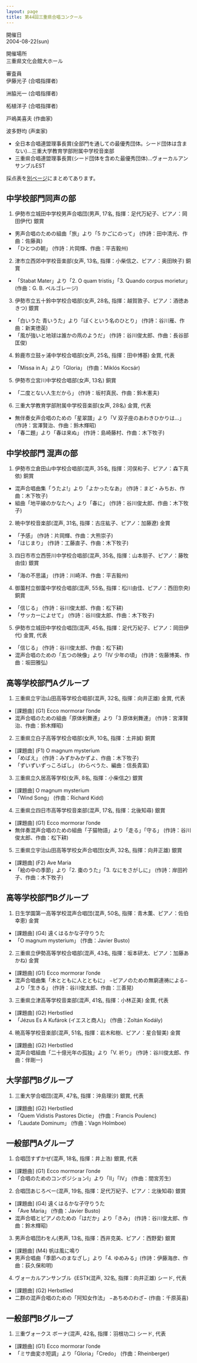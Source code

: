 ```yaml
---
layout: page
title: 第44回三重県合唱コンクール
---
```

開催日  
2004-08-22(sun)

開催場所  
三重県文化会館大ホール

審査員  
伊藤光子 (合唱指揮者)

洲脇光一 (合唱指揮者)

柘植洋子 (合唱指揮者)

戸嶋美喜夫 (作曲家)

波多野均 (声楽家)

-   全日本合唱連盟理事長賞(全部門を通しての最優秀団体。シード団体は含まない)…三重大学教育学部附属中学校音楽部
-   三重県合唱連盟理事長賞(シード団体を含めた最優秀団体)…ヴォーカルアンサンブルEST

採点表を[別ページ](score/jca-mie-2004-0825/)にまとめてあります。

中学校部門同声の部
------------------

1. <span class="choir-name">伊勢市立城田中学校男声合唱団</span>(男声, 17名, 指揮：足代万紀子、ピアノ：岡田伊代)
銀賞

-   男声合唱のための組曲「旅」より「5 かごにのって」 (作詩：田中清光、作曲：佐藤眞)
-   「ひとつの朝」 (作詩：片岡輝、作曲：平吉毅州)

2. <span class="choir-name">津市立西郊中学校音楽部</span>(女声, 13名, 指揮：小柴信之、ピアノ：奥田映子)
銅賞

-   「Stabat Mater」より「2. O quam tristis」「3. Quando corpus morietur」 (作曲：G. B. ペルゴレージ)

3. <span class="choir-name">伊勢市立五十鈴中学校合唱部</span>(女声, 28名, 指揮：越賀敦子、ピアノ：酒徳あきつ)
銀賞

-   「白いうた 青いうた」より「ぼくという名のひとり」 (作詩：谷川雁、作曲：新実徳英)
-   「風が強いと地球は誰かの凧のようだ」 (作詩：谷川俊太郎、作曲：長谷部匡俊)

4. <span class="choir-name">鈴鹿市立鼓ヶ浦中学校合唱部</span>(女声, 25名, 指揮：田中博基)
金賞, 代表

-   「Missa in A」より「Gloria」 (作曲：Miklós Kocsár)

5. <span class="choir-name">伊勢市立宮川中学校合唱部</span>(女声, 13名)
銅賞

-   「二度とない人生だから」 (作詩：坂村真民、作曲：鈴木憲夫)

6. <span class="choir-name">三重大学教育学部附属中学校音楽部</span>(女声, 28名)
金賞, 代表

-   無伴奏女声合唱のための「星翠譜」より「Ⅴ 双子座のあわきひかりは…」 (作詩：宮澤賢治、作曲：鈴木輝昭)
-   「春二題」より「春は来ぬ」 (作詩：島崎藤村、作曲：木下牧子)

中学校部門 混声の部
-------------------

1. <span class="choir-name">伊勢市立倉田山中学校合唱部</span>(混声, 35名, 指揮：河俣和子、ピアノ：森下真依)
銅賞

-   混声合唱曲集「うたよ!」より「よかったなあ」 (作詩：まど・みちお、作曲：木下牧子)
-   組曲「地平線のかなたへ」より「春に」 (作詩：谷川俊太郎、作曲：木下牧子)

2. <span class="choir-name">暁中学校音楽部</span>(混声, 31名, 指揮：古庄紘子、ピアノ：加藤遼)
金賞

-   「予感」 (作詩：片岡輝、作曲：大熊崇子)
-   「はじまり」 (作詩：工藤直子、作曲：木下牧子)

3. <span class="choir-name">四日市市立西笹川中学校合唱部</span>(混声, 35名, 指揮：山本朋子、ピアノ：藤牧由佳)
銀賞

-   「海の不思議」 (作詩：川崎洋、作曲：平吉毅州)

4. <span class="choir-name">御薗村立御薗中学校合唱部</span>(混声, 55名, 指揮：松川由佳、ピアノ：西田奈央)
銅賞

-   「信じる」 (作詩：谷川俊太郎、作曲：松下耕)
-   「サッカーによせて」 (作詩：谷川俊太郎、作曲：木下牧子)

5. <span class="choir-name">伊勢市立城田中学校合唱団</span>(混声, 45名, 指揮：足代万紀子、ピアノ：岡田伊代)
金賞, 代表

-   「信じる」 (作詩：谷川俊太郎、作曲：松下耕)
-   混声合唱のための「五つの映像」より「Ⅳ 少年の頃」 (作詩：佐藤博美、作曲：坂田雅弘)

高等学校部門Aグループ
---------------------

1. <span class="choir-name">三重県立宇治山田高等学校合唱部</span>(混声, 32名, 指揮：向井正雄)
金賞, 代表

-   \[課題曲\] (G1) Ecco mormorar l’onde
-   混声合唱のための組曲「原体剣舞連」より「3 原体剣舞連」 (作詩：宮澤賢治、作曲：鈴木輝昭)

2. <span class="choir-name">三重県立白子高等学校合唱部</span>(女声, 10名, 指揮：土井誠)
銅賞

-   \[課題曲\] (F1) O magnum mysterium
-   「めばえ」 (作詩：みずかみかずよ、作曲：木下牧子)
-   「ずいずいずっころばし」 (わらべうた、編曲：信長貴富)

3. <span class="choir-name">三重県立久居高等学校</span>(女声, 8名, 指揮：小柴信之)
銀賞

-   \[課題曲\] O magnum mysterium
-   「Wind Song」 (作曲：Richard Kidd)

4. <span class="choir-name">三重県立四日市高等学校音楽部</span>(混声, 17名, 指揮：北後知尋)
銀賞

-   \[課題曲\] (G1) Ecco mormorar l’onde
-   無伴奏混声合唱のための組曲「子猫物語」より「走る」「守る」 (作詩：谷川俊太郎、作曲：松下耕)

5. <span class="choir-name">三重県立宇治山田高等学校女声合唱団</span>(女声, 32名, 指揮：向井正雄)
銀賞

-   \[課題曲\] (F2) Ave Maria
-   「絵の中の季節」より「2. 棗のうた」「3. なにをさがしに」 (作詩：岸田衿子、作曲：木下牧子)

高等学校部門Bグループ
---------------------

1. <span class="choir-name">日生学園第一高等学校混声合唱団</span>(混声, 50名, 指揮：青木薫、ピアノ：佐伯幸恵)
金賞

-   \[課題曲\] (G4) 遠くはるかな子守りうた
-   「O magnum mysterium」 (作曲：Javier Busto)

2. <span class="choir-name">三重県立伊勢高等学校合唱部</span>(混声, 43名, 指揮：坂本研太、ピアノ：加藤あかね)
金賞

-   \[課題曲\] (G1) Ecco mormorar l’onde
-   混声合唱曲集「木とともに人とともに」 −ピアノのための無窮連祷による− より「生きる」 (作詩：谷川俊太郎、作曲：三善晃)

3. <span class="choir-name">三重県立津高等学校音楽部</span>(混声, 41名, 指揮：小林正美)
金賞, 代表

-   \[課題曲\] (G2) Herbstlied
-   「Jézus Es A Kufárok (イエスと商人)」 (作曲：Zoltán Kodály)

4. <span class="choir-name">暁高等学校音楽部</span>(混声, 51名, 指揮：岩木和樹、ピアノ：星合智美)
金賞

-   \[課題曲\] (G2) Herbstlied
-   混声合唱組曲「二十億光年の孤独」より「Ⅴ. 祈り」 (作詩：谷川俊太郎、作曲：伴剛一)

大学部門Bグループ
-----------------

1. <span class="choir-name">三重大学合唱団</span>(混声, 47名, 指揮：沖島理沙)
銀賞, 代表

-   \[課題曲\] (G2) Herbstlied
-   「Quem Vidistis Pastores Dictie」 (作曲：Francis Poulenc)
-   「Laudate Dominum」 (作曲：Vagn Holmboe)

一般部門Aグループ
-----------------

1. <span class="choir-name">合唱団すずかぜ</span>(混声, 18名, 指揮：井上浩)
銀賞, 代表

-   \[課題曲\] (G1) Ecco mormorar l’onde
-   「合唱のためのコンポジションⅠ」より「Ⅱ」「Ⅳ」 (作曲：間宮芳生)

2. <span class="choir-name">合唱団あじろべー</span>(混声, 19名, 指揮：足代万紀子、ピアノ：北後知尋)
銀賞

-   \[課題曲\] (G4) 遠くはるかな子守りうた
-   「Ave Maria」 (作曲：Javier Busto)
-   混声合唱とピアノのための「はだか」より「きみ」 (作詩：谷川俊太郎、作曲：鈴木輝昭)

3. <span class="choir-name">男声合唱団わをん</span>(男声, 13名, 指揮：西井克美、ピアノ：西野愛)
銀賞

-   \[課題曲\] (M4) 帆は風に鳴り
-   男声合唱曲「季節へのまなざし」より「4. ゆめみる」(作詩：伊藤海彦、作曲：荻久保和明)

4. <span class="choir-name">ヴォーカルアンサンブル《EST》</span>(混声, 32名, 指揮：向井正雄)
シード, 代表

-   \[課題曲\] (G2) Herbstlied
-   二群の混声合唱のための「阿知女作法」 −あちめのわざ− (作曲：千原英喜)

一般部門Bグループ
-----------------

1. <span class="choir-name">三重ヴォークス ボーナ</span>(混声, 42名, 指揮：羽根功二)
シード, 代表

-   \[課題曲\] (G1) Ecco mormorar l’onde
-   「ミサ曲変ホ短調」より「Gloria」「Credo」 (作曲：Rheinberger)
